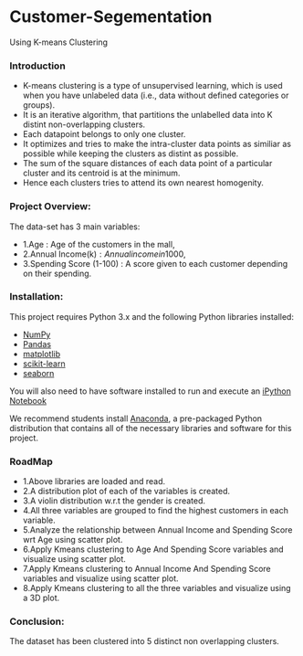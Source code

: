 # Customer-Segementation
Using K-means Clustering

### Introduction
- K-means clustering is a type of unsupervised learning, which is used when you have unlabeled data (i.e., data without defined categories or groups).
- It is an iterative algorithm, that partitions the unlabelled data into K distint non-overlapping clusters.
- Each datapoint belongs to only one cluster. 
- It optimizes and tries to make the intra-cluster data points as similiar as possible while keeping the clusters as distint as possible.
- The sum of the square distances of each data point of a particular cluster and its centroid is at the minimum.
- Hence each clusters tries to attend its own nearest homogenity.

### Project Overview:
The data-set has 3 main variables:
- 1.Age : Age of the customers in the mall, 
- 2.Annual Income(k$) : Annual income in 1000$,
- 3.Spending Score (1-100) : A score given to each customer depending on their spending.

### Installation:
This project requires Python 3.x and the following Python libraries installed:
- [NumPy](http://www.numpy.org/)
- [Pandas](http://pandas.pydata.org)
- [matplotlib](http://matplotlib.org/)
- [scikit-learn](http://scikit-learn.org/stable/)
- [seaborn](https://seaborn.pydata.org/)

You will also need to have software installed to run and execute an [iPython Notebook](http://ipython.org/notebook.html)

We recommend students install [Anaconda](https://www.continuum.io/downloads), a pre-packaged Python distribution that contains all of the necessary libraries and software for this project.


### RoadMap
- 1.Above libraries are loaded and read.
- 2.A distribution plot of each of the variables is created.
- 3.A violin distribution w.r.t the gender is created.
- 4.All three variables are grouped to find the highest customers in each variable.
- 5.Analyze the relationship between Annual Income and Spending Score wrt Age using scatter plot.
- 6.Apply Kmeans clustering to Age And Spending Score variables and visualize using scatter plot.
- 7.Apply Kmeans clustering to Annual Income And Spending Score variables and visualize using scatter plot.
- 8.Apply Kmeans clustering to all the three variables and visualize using a 3D plot.

### Conclusion:
The dataset has been clustered into 5 distinct non overlapping clusters.

